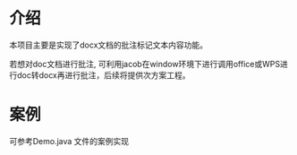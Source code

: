 # 介绍

本项目主要是实现了docx文档的批注标记文本内容功能。

若想对doc文档进行批注, 可利用jacob在window环境下进行调用office或WPS进行doc转docx再进行批注，后续将提供次方案工程。



# 案例

可参考Demo.java 文件的案例实现

